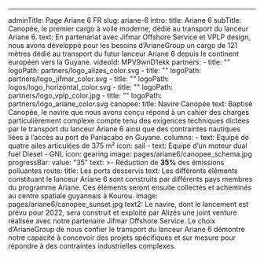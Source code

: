 ---
adminTitle: Page Ariane 6 FR
slug: ariane-6
intro:
  title: Ariane 6
  subTitle: Canopée, le premier cargo à voile moderne, dédié au transport du lanceur Ariane 6.
  text: En partenariat avec Jifmar Offshore Service et VPLP design, nous avons développé pour les besoins d’ArianeGroup un cargo de 121 mètres dédié au transport du futur lanceur Ariane 6 depuis le continent européen vers la Guyane.
  videoId: MPV9wnD1ekk
  partners: 
    - title: ""
      logoPath: partners/logo_alizes_color.svg
    - title: ""
      logoPath: partners/logo_jifmar_color.svg
    - title: ""
      logoPath: logos/logo_horizontal_color.svg
    - title: ""
      logoPath: partners/logo_vplp_color.jpg
    - title: ""
      logoPath: partners/logo_ariane_color.svg
canopee:
  title: Navire Canopée
  text: Baptisé Canopée, le navire que nous avons conçu répond à un cahier des charges particulièrement complexe compte tenu des exigences techniques dictées par le transport du lanceur Ariane 6 ainsi que des contraintes nautiques liées à l’accès au port de Pariacabo en Guyane.
  columns:
    - text: Equipé de quatre ailes articulées de 375 m²
      icon: sail
    - text: Equipé d’un moteur dual fuel Diesel - GNL
      icon: gearing
  image: pages/ariane6/canopee_schema.jpg
  progressBar:
    value: "35"
    text: >-
      Réduction de **35%** des émissions polluantes
route:
  title: Les ports desservis
  text: Les différents éléments constituant le lanceur Ariane 6 sont construits par différents pays membres du programme Ariane. Ces éléments seront ensuite collectés et acheminés au centre spatiale guyannais à Kourou.
  image: pages/ariane6/canopee_sunset.jpg
  text2: Le navire, dont le lancement est prévu pour 2022, sera construit et exploité par Alizés une joint venture réalisée avec notre partenaire Jifmar Offshore Service. Le choix d’ArianeGroup de nous confier le transport du lanceur Ariane 6 démontre notre capacité à concevoir des projets spécifiques et sur mesure pour répondre à des contraintes industrielles complexes.